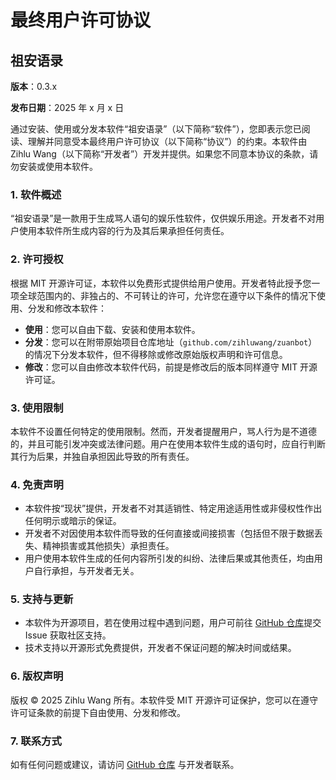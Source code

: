 # 最终用户许可协议

## 祖安语录

**版本**：0.3.x

**发布日期**：2025 年 x 月 x 日

通过安装、使用或分发本软件“祖安语录”（以下简称“软件”），您即表示您已阅读、理解并同意受本最终用户许可协议（以下简称“协议”）的约束。本软件由 Zihlu Wang（以下简称“开发者”）开发并提供。如果您不同意本协议的条款，请勿安装或使用本软件。

### 1. 软件概述

“祖安语录”是一款用于生成骂人语句的娱乐性软件，仅供娱乐用途。开发者不对用户使用本软件所生成内容的行为及其后果承担任何责任。

### 2. 许可授权

根据 MIT 开源许可证，本软件以免费形式提供给用户使用。开发者特此授予您一项全球范围内的、非独占的、不可转让的许可，允许您在遵守以下条件的情况下使用、分发和修改本软件：

- **使用**：您可以自由下载、安装和使用本软件。
- **分发**：您可以在附带原始项目仓库地址（`github.com/zihluwang/zuanbot`）的情况下分发本软件，但不得移除或修改原始版权声明和许可信息。
- **修改**：您可以自由修改本软件代码，前提是修改后的版本同样遵守 MIT 开源许可证。

### 3. 使用限制

本软件不设置任何特定的使用限制。然而，开发者提醒用户，骂人行为是不道德的，并且可能引发冲突或法律问题。用户在使用本软件生成的语句时，应自行判断其行为后果，并独自承担因此导致的所有责任。

### 4. 免责声明

- 本软件按“现状”提供，开发者不对其适销性、特定用途适用性或非侵权性作出任何明示或暗示的保证。
- 开发者不对因使用本软件而导致的任何直接或间接损害（包括但不限于数据丢失、精神损害或其他损失）承担责任。
- 用户使用本软件生成的任何内容所引发的纠纷、法律后果或其他责任，均由用户自行承担，与开发者无关。

### 5. 支持与更新

- 本软件为开源项目，若在使用过程中遇到问题，用户可前往 [GitHub 仓库](https://github.com/zihluwang/zuanbot)提交 Issue 获取社区支持。
- 技术支持以开源形式免费提供，开发者不保证问题的解决时间或结果。

### 6. 版权声明

版权 © 2025 Zihlu Wang 所有。本软件受 MIT 开源许可证保护，您可以在遵守许可证条款的前提下自由使用、分发和修改。

### 7. 联系方式

如有任何问题或建议，请访问 [GitHub 仓库](github.com/zihluwang/zuanbot) 与开发者联系。